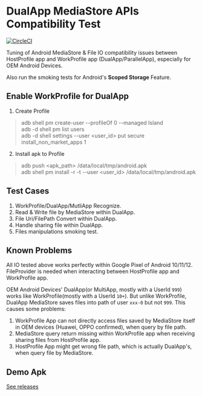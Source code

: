 # DualApp MediaStore APIs Compatibility Test
[![CircleCI](https://circleci.com/gh/kaedea/dualapp-mediastore-compatibility.svg?style=shield&circle-token=0408c3e1410b8176b0e9ff44e6ecd0cb2ed45c7b)](#)

Tuning of Android MediaStore & File IO compatibility issues between HostProfile app and
WorkProfile app (DualApp/ParallelApp), especially for OEM Android Devices.

Also run the smoking tests for Android's **Scoped Storage** Feature.

## Enable WorkProfile for DualApp

1. Create Profile

> adb shell pm create-user --profileOf 0 --managed Island  
> adb -d shell pm list users  
> adb -d shell settings --user <user_id> put secure install_non_market_apps 1  

2. Install apk to Profile

> adb push <apk_path> /data/local/tmp/android.apk  
> adb shell pm install -r -t --user <user_id> /data/local/tmp/android.apk  

## Test Cases

1. WorkProfile/DualApp/MutliApp Recognize.
2. Read & Write file by MediaStore within DualApp.
3. File Uri/FilePath Convert within DualApp.
4. Handle sharing file within DualApp.
5. Files manipulations smoking test.

## Known Problems

All IO tested above works perfectly within Google Pixel of Android 10/11/12. FileProvider is needed when interacting
between HostProfile app and WorkProfile app.

OEM Android Devices' DualApp(or MultiApp, mostly with a UserId `999`) works like WorkProfile(mostly with a UserId `10+`).
But unlike WorkProfile, DualApp MediaStore saves files into path of user `xxx-0` but not `999`. This
causes some problems:

1. WorkProfile App can not directly access files saved by MediaStore itself in OEM devices (Huawei, OPPO confirmed), when query by file path.
2. MediaStore query return missing within WorkProfile app when receiving sharing files from HostProfile app.
3. HostProfile App might get wrong file path, which is actually DualApp's, when query file by MediaStore.

## Demo Apk

[See releases](https://github.com/kaedea/dulapp-mediastore-compatibility/releases)

